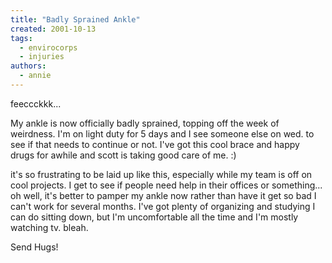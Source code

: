 ```yaml
---
title: "Badly Sprained Ankle"
created: 2001-10-13
tags:
  - envirocorps
  - injuries
authors:
  - annie
---
```


feeccckkk...

My ankle is now officially badly sprained, topping off the week of weirdness. I'm on light duty for 5 days and I see someone else on wed. to see if that needs to continue or not. I've got this cool brace and happy drugs for awhile and scott is taking good care of me. :)

it's so frustrating to be laid up like this, especially while my team is off on cool projects. I get to see if people need help in their offices or something... oh well, it's better to pamper my ankle now rather than have it get so bad I can't work for several months. I've got plenty of organizing and studying I can do sitting down, but I'm uncomfortable all the time and I'm mostly watching tv. bleah.

Send Hugs!
